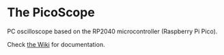 # The PicoScope
PC oscilloscope based on the RP2040 microcontroller (Raspberry Pi Pico). 

Check <a href="https://github.com/AV-Martinez/PicoScope/wiki/The-PicoScope-Wiki">the Wiki</a> for documentation.
